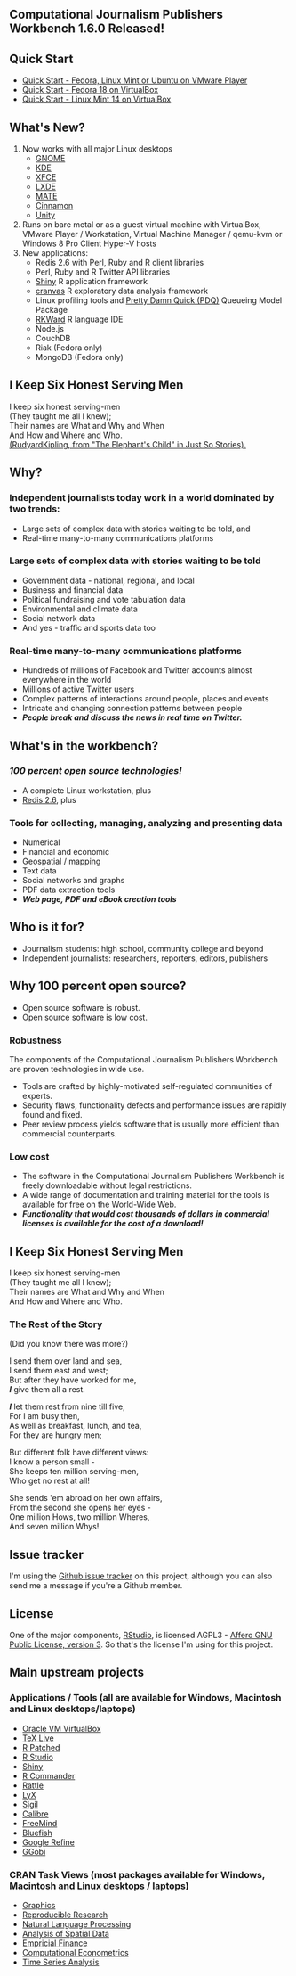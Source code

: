 ## Computational Journalism Publishers Workbench 1.6.0 Released!

## Quick Start
* [Quick Start - Fedora, Linux Mint or Ubuntu on VMware Player](https://github.com/znmeb/Computational-Journalism-Publishers-Workbench/blob/master/GettingStartedGenericVMware.md)
* [Quick Start - Fedora 18 on VirtualBox](https://github.com/znmeb/Computational-Journalism-Publishers-Workbench/blob/master/GettingStartedFedora.md)
* [Quick Start - Linux Mint 14 on VirtualBox](https://github.com/znmeb/Computational-Journalism-Publishers-Workbench/blob/master/GettingStartedLinuxMint.md)

## What's New?
1. Now works with all major Linux desktops
    * [GNOME](http://www.gnome.org/)
    * [KDE](http://www.kde.org/)
    * [XFCE](http://www.xfce.org/)
    * [LXDE](http://lxde.org/)
    * [MATE](http://mate-desktop.org/)
    * [Cinnamon](http://cinnamon.linuxmint.com/)
    * [Unity](http://unity.ubuntu.com/)
1. Runs on bare metal or as a guest virtual machine with VirtualBox, VMware Player / Workstation, Virtual Machine Manager / qemu-kvm or Windows 8 Pro Client Hyper-V hosts
1. New applications:
    * Redis 2.6 with Perl, Ruby and R client libraries
    * Perl, Ruby and R Twitter API libraries
    * [Shiny](http://www.rstudio.com/shiny/) R application framework
    * [cranvas](https://github.com/ggobi/cranvas/wiki) R exploratory data analysis framework
    * Linux profiling tools and [Pretty Damn Quick (PDQ)](http://sourceforge.net/projects/pdq-qnm-pkg/) Queueing Model Package
    * [RKWard](http://rkward.sourceforge.net/) R language IDE
    * Node.js
    * CouchDB
    * Riak (Fedora only)
    * MongoDB (Fedora only)

## I Keep Six Honest Serving Men
I keep six honest serving-men<br>
(They taught me all I knew);<br>
Their names are What and Why and When<br>
And How and Where and Who.<br>
[(RudyardKipling, from "The Elephant's Child" in Just So Stories).](http://c2.com/cgi/wiki?SixHonestServingMen)

## Why?

### Independent journalists today work in a world dominated by two trends:
* Large sets of complex data with stories waiting to be told, and
* Real-time many-to-many communications platforms

### Large sets of complex data with stories waiting to be told
* Government data - national, regional, and local
* Business and financial data
* Political fundraising and vote tabulation data
* Environmental and climate data
* Social network data
* And yes - traffic and sports data too

### Real-time many-to-many communications platforms
* Hundreds of millions of Facebook and Twitter accounts almost everywhere in the world
* Millions of active Twitter users
* Complex patterns of interactions around people, places and events
* Intricate and changing connection patterns between people
* ***People break and discuss the news in real time on Twitter.***

## What's in the workbench?

### ***100 percent open source technologies!***
* A complete Linux workstation, plus
* [Redis 2.6](http://redis.io), plus

### Tools for collecting, managing, analyzing and presenting data
* Numerical
* Financial and economic
* Geospatial / mapping
* Text data
* Social networks and graphs
* PDF data extraction tools
* ***Web page, PDF and eBook creation tools***

## Who is it for?
* Journalism students: high school, community college and beyond
* Independent journalists: researchers, reporters, editors, publishers

## Why 100 percent open source?
* Open source software is robust.
* Open source software is low cost.

### Robustness
The components of the Computational Journalism Publishers Workbench are proven technologies in wide use. 
* Tools are crafted by highly-motivated self-regulated communities of experts.
* Security flaws, functionality defects and performance issues are rapidly found and fixed.
* Peer review process yields software that is usually more efficient than commercial counterparts.

### Low cost
* The software in the Computational Journalism Publishers Workbench is freely downloadable without legal restrictions.
* A wide range of documentation and training material for the tools is available for free on the World-Wide Web.
* ***Functionality that would cost thousands of dollars in commercial licenses is available for the cost of a download!***

## I Keep Six Honest Serving Men
I keep six honest serving-men<br>
(They taught me all I knew);<br>
Their names are What and Why and When<br>
And How and Where and Who.<br>

### The Rest of the Story
(Did you know there was more?)

I send them over land and sea,<br>
I send them east and west;<br>
But after they have worked for me,<br>
***I*** give them all a rest.<br>

***I*** let them rest from nine till five,<br>
For I am busy then,<br>
As well as breakfast, lunch, and tea,<br>
For they are hungry men;<br>

But different folk have different views:<br>
I know a person small -<br>
She keeps ten million serving-men,<br>
Who get no rest at all!<br>

She sends 'em abroad on her own affairs,<br>
From the second she opens her eyes -<br>
One million Hows, two million Wheres,<br>
And seven million Whys!<br>

## Issue tracker
I'm using the [Github issue tracker](https://github.com/znmeb/Computational-Journalism-Publishers-Workbench/issues) on this project, although you can also send me a message if you're a Github member.
## License
One of the major components, [RStudio](https://github.com/rstudio/rstudio), is licensed AGPL3 - [Affero GNU Public License, version 3](http://www.gnu.org/licenses/agpl-3.0.txt). So that's the license I'm using for this project.

## Main upstream projects

### Applications / Tools (all are available for Windows, Macintosh and Linux desktops/laptops)
* [Oracle VM VirtualBox](https://www.virtualbox.org/wiki/Downloads)
* [TeX Live](http://www.tug.org/texlive/acquire-netinstall.html)
* [R Patched](ftp://ftp.stat.math.ethz.ch/Software/R/)
* [R Studio](http://rstudio.org/download/)
* [Shiny](http://www.rstudio.com/shiny/)
* [R Commander](http://socserv.mcmaster.ca/jfox/Misc/Rcmdr/)
* [Rattle](http://rattle.togaware.com/)
* [LyX](http://www.lyx.org/Download)
* [Sigil](http://code.google.com/p/sigil/downloads/list)
* [Calibre](http://calibre-ebook.com/download)
* [FreeMind](http://freemind.sourceforge.net/wiki/index.php/Main_Page)
* [Bluefish](http://bluefish.openoffice.nl/download.html)
* [Google Refine](http://code.google.com/p/google-refine/)
* [GGobi](http://www.ggobi.org/downloads/)

### CRAN Task Views (most packages available for Windows, Macintosh and Linux desktops / laptops)
* [Graphics](http://cran.cnr.berkeley.edu/web/views/Graphics.html)
* [Reproducible Research](http://cran.cnr.berkeley.edu/web/views/ReproducibleResearch.html)
* [Natural Language Processing](http://cran.cnr.berkeley.edu/web/views/NaturalLanguageProcessing.html)
* [Analysis of Spatial Data](http://cran.cnr.berkeley.edu/web/views/Spatial.html)
* [Empricial Finance](http://cran.cnr.berkeley.edu/web/views/Finance.html)
* [Computational Econometrics](http://cran.cnr.berkeley.edu/web/views/Econometrics.html)
* [Time Series Analysis](http://cran.cnr.berkeley.edu/web/views/TimeSeries.html)

